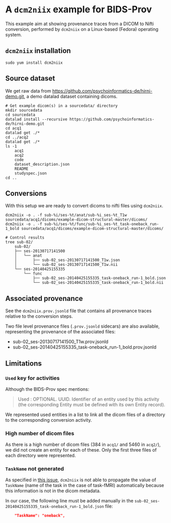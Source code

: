 # A `dcm2niix` example for BIDS-Prov

This example aim at showing provenance traces from a DICOM to Nifti conversion, performed by `dcm2niix` on a Linux-based (Fedora) operating system.

## `dcm2niix` installation

```shell
sudo yum install dcm2niix
```

## Source dataset

We get raw data from https://github.com/psychoinformatics-de/hirni-demo.git, a demo datalad dataset containing dicoms.

```shell
# Get example dicom(s) in a sourcedata/ directory
mkdir sourcedata
cd sourcedata
datalad install --recursive https://github.com/psychoinformatics-de/hirni-demo.git
cd acq1
datalad get ./*
cd ../acq2
datalad get ./*
ls -1
    acq1
    acq2
    code
    dataset_description.json
    README
    studyspec.json
cd ..
```

## Conversions

With this setup we are ready to convert dicoms to nifti files using `dcm2niix`.

```shell
dcm2niix -o . -f sub-%i/ses-%t/anat/sub-%i_ses-%t_T1w sourcedata/acq1/dicoms/example-dicom-structural-master/dicoms/
dcm2niix -o . -f sub-%i/ses-%t/func/sub-%i_ses-%t_task-oneback_run-1_bold sourcedata/acq1/dicoms/example-dicom-structural-master/dicoms/

# Control results
tree sub-02/
    sub-02/
    ├── ses-20130717141500
    │   └── anat
    │       ├── sub-02_ses-20130717141500_T1w.json
    │       └── sub-02_ses-20130717141500_T1w.nii
    └── ses-20140425155335
        └── func
            ├── sub-02_ses-20140425155335_task-oneback_run-1_bold.json
            └── sub-02_ses-20140425155335_task-oneback_run-1_bold.nii
```

## Associated provenance

See the `dcm2niix.prov.jsonld` file that contains all provenance traces relative to the conversion steps.

Two file level provenance files (`.prov.jsonld` sidecars) are also available, representing the provenance of the associated files:
* sub-02_ses-20130717141500_T1w.prov.jsonld
* sub-02_ses-20140425155335_task-oneback_run-1_bold.prov.jsonld

## Limitations

### `Used` key for activities

Although the BIDS-Prov spec mentions:

> Used : OPTIONAL. UUID. Identifier of an entity used by this activity (the corresponding Entity must be defined with its own Entity record).

We represented used entities in a list to link all the dicom files of a directory to the corresponding conversion activity.

### High number of dicom files

As there is a high number of dicom files (384 in `acq1/` and 5460 in `acq2/`), we did not create an entity for each of these. Only the first three files of each directory were represented.

### `TaskName` not generated

As specified in [this issue](https://github.com/rordenlab/dcm2niix/issues/148), `dcm2niix` is not able to propagate the value of `TaskName` (name of the task in the case of task-fMRI) automatically because this information is not in the dicom metadata.

In our case, the following line must be added manually in the `sub-02_ses-20140425155335_task-oneback_run-1_bold.json` file:

```json
    "TaskName": "oneback",
```
